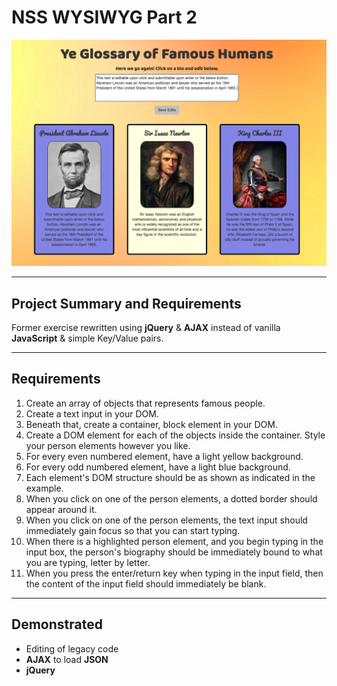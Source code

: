 # NSS WYSIWYG Part 2

![Splashpage](https://github.com/mitchellblom/wizzy2/blob/wizzy2/wizzy2-retake.png)

<hr>

## Project Summary and Requirements
Former exercise rewritten using **jQuery** & **AJAX** instead of vanilla **JavaScript** & simple Key/Value pairs.

<hr>

## Requirements
1. Create an array of objects that represents famous people.
2. Create a text input in your DOM.
3. Beneath that, create a container, block element in your DOM.
4. Create a DOM element for each of the objects inside the container. Style your person elements however you like.
5. For every even numbered element, have a light yellow background.
6. For every odd numbered element, have a light blue background.
7. Each element's DOM structure should be as shown as indicated in the example.
8. When you click on one of the person elements, a dotted border should appear around it.
9. When you click on one of the person elements, the text input should immediately gain focus so that you can start typing.
10. When there is a highlighted person element, and you begin typing in the input box, the person's biography should be immediately bound to what you are typing, letter by letter.
11. When you press the enter/return key when typing in the input field, then the content of the input field should immediately be blank.

<hr>

## Demonstrated
 - Editing of legacy code
 - **AJAX** to load **JSON**
 - **jQuery**